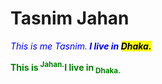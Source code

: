 <!Doctype html>
<html>
<body>
<h1> Tasnim Jahan</h1>
<p style="color: blue"><i> This is me Tasnim.</i><strong><em> I live in <mark>Dhaka.</mark></em><strong></p>
<p style="color: green"> This is<sup> Jahan.</sup><b>I live in<sub> Dhaka.</sub></b></P>
</body>
</html>
